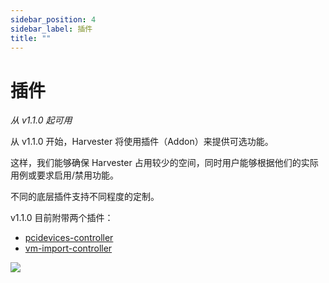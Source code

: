 ```yaml
---
sidebar_position: 4
sidebar_label: 插件
title: ""
---
```


# 插件
_从 v1.1.0 起可用_

从 v1.1.0 开始，Harvester 将使用插件（Addon）来提供可选功能。

这样，我们能够确保 Harvester 占用较少的空间，同时用户能够根据他们的实际用例或要求启用/禁用功能。

不同的底层插件支持不同程度的定制。

v1.1.0 目前附带两个插件：
* [pcidevices-controller](./pcidevices.md)
* [vm-import-controller](./vmimport.md)

![](/img/v1.1/addons/DefaultAddons.png)